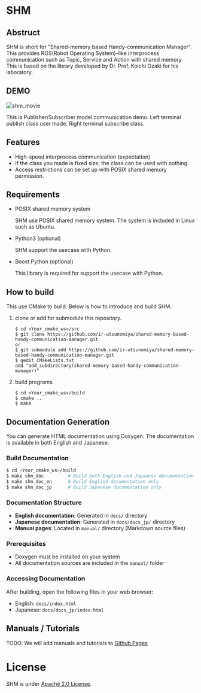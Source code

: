 # SHM

## Abstruct

SHM is short for "Shared-memory based Handy-communication Manager".
This provides ROS(Robot Operating System)-like interprocess communication such as Topic, Service and Action with shared memory.
This is based on the library developed by Dr. Prof. Koichi Ozaki for his laboratory.

## DEMO

![shm_movie](https://user-images.githubusercontent.com/30435850/222885743-e069eb7a-e07d-4f8c-89e5-f71b443fc39e.gif)

This is Publisher/Subscriber model communication demo.
Left terminal publish class user made.
Right terminal subscribe class.

## Features

- High-speed interprocess communication (expectation)
- If the class you made is fixed size, the class can be used with nothing.
- Access restrictions can be set up with POSIX shared memory permission.

## Requirements

- POSIX shared memory system

  SHM use POSIX shared memory system.
  The system is included in Linux such as Ubuntu.

- Python3 (optional)

  SHM support the usecase with Python.

- Boost.Python (optional)

  This library is required for support the usecase with Python.

## How to build

This use CMake to build.
Below is how to introduce and build SHM.

1. clone or add for submodule this repository.
   ```
   $ cd <Your_cmake_ws>/src
   $ git clone https://github.com/ir-utsunomiya/shared-memory-based-handy-communication-manager.git
   or
   $ git submodule add https://github.com/ir-utsunomiya/shared-memory-based-handy-communication-manager.git
   $ gedit CMakeLists.txt
   add "add_subdirectory(shared-memory-based-handy-communication-manager)"
   ```

2. build programs.
   ```
   $ cd <Your_cmake_ws>/build
   $ cmake ..
   $ make
   ```

## Documentation Generation

You can generate HTML documentation using Doxygen. The documentation is available in both English and Japanese.

### Build Documentation

```bash
$ cd <Your_cmake_ws>/build
$ make shm_doc         # Build both English and Japanese documentation
$ make shm_doc_en      # Build English documentation only
$ make shm_doc_jp      # Build Japanese documentation only
```

### Documentation Structure

- **English documentation**: Generated in `docs/` directory
- **Japanese documentation**: Generated in `docs/docs_jp/` directory
- **Manual pages**: Located in `manual/` directory (Markdown source files)

### Prerequisites

- Doxygen must be installed on your system
- All documentation sources are included in the `manual/` folder

### Accessing Documentation

After building, open the following files in your web browser:
- English: `docs/index.html`
- Japanese: `docs/docs_jp/index.html`

## Manuals / Tutorials

TODO: We will add manuals and tutorials to [Github Pages](https://ir-utsunomiya.github.io/shared-memory-based-handy-communication-manager/index.html)

# License

SHM is under [Apache 2.0 License](https://www.apache.org/licenses/LICENSE-2.0).
